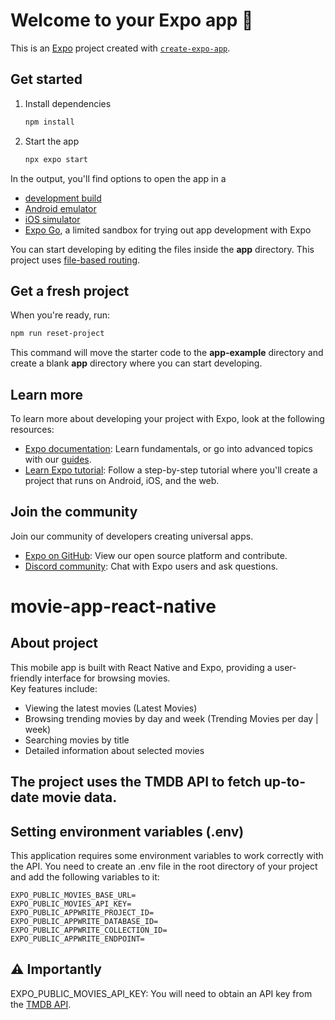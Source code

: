 # Welcome to your Expo app 👋

This is an [Expo](https://expo.dev) project created with [`create-expo-app`](https://www.npmjs.com/package/create-expo-app).

## Get started

1. Install dependencies

   ```bash
   npm install
   ```

2. Start the app

   ```bash
   npx expo start
   ```

In the output, you'll find options to open the app in a

- [development build](https://docs.expo.dev/develop/development-builds/introduction/)
- [Android emulator](https://docs.expo.dev/workflow/android-studio-emulator/)
- [iOS simulator](https://docs.expo.dev/workflow/ios-simulator/)
- [Expo Go](https://expo.dev/go), a limited sandbox for trying out app development with Expo

You can start developing by editing the files inside the **app** directory. This project uses [file-based routing](https://docs.expo.dev/router/introduction).

## Get a fresh project

When you're ready, run:

```bash
npm run reset-project
```

This command will move the starter code to the **app-example** directory and create a blank **app** directory where you can start developing.

## Learn more

To learn more about developing your project with Expo, look at the following resources:

- [Expo documentation](https://docs.expo.dev/): Learn fundamentals, or go into advanced topics with our [guides](https://docs.expo.dev/guides).
- [Learn Expo tutorial](https://docs.expo.dev/tutorial/introduction/): Follow a step-by-step tutorial where you'll create a project that runs on Android, iOS, and the web.

## Join the community

Join our community of developers creating universal apps.

- [Expo on GitHub](https://github.com/expo/expo): View our open source platform and contribute.
- [Discord community](https://chat.expo.dev): Chat with Expo users and ask questions.

# movie-app-react-native

## About project

This mobile app is built with React Native and Expo, providing a user-friendly interface for browsing movies.  
Key features include:

- Viewing the latest movies (Latest Movies)
- Browsing trending movies by day and week (Trending Movies per day | week)
- Searching movies by title
- Detailed information about selected movies

## The project uses the TMDB API to fetch up-to-date movie data.

## Setting environment variables (.env)

This application requires some environment variables to work correctly with the API. You need to create an .env file in the root directory of your project and add the following variables to it:

```
EXPO_PUBLIC_MOVIES_BASE_URL=
EXPO_PUBLIC_MOVIES_API_KEY=
EXPO_PUBLIC_APPWRITE_PROJECT_ID=
EXPO_PUBLIC_APPWRITE_DATABASE_ID=
EXPO_PUBLIC_APPWRITE_COLLECTION_ID=
EXPO_PUBLIC_APPWRITE_ENDPOINT=
```

## ⚠️ Importantly

EXPO_PUBLIC_MOVIES_API_KEY: You will need to obtain an API key from the [TMDB API](https://developer.themoviedb.org/reference/intro/getting-started).
